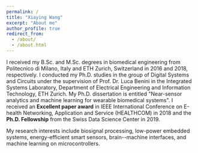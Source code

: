 ```yaml
---
permalink: /
title: "Xiaying Wang"
excerpt: "About me"
author_profile: true
redirect_from: 
  - /about/
  - /about.html
---
```


I received my B.Sc. and M.Sc. degrees in biomedical engineering from Politecnico di Milano, Italy and ETH Zurich, Switzerland in 2016 and 2018, respectively.
I conducted my Ph.D. studies in the group of Digital Systems and Circuits under the supervision of Prof. Dr. Luca Benini in the Integrated Systems Laboratory, Department of Electrical Engineering and Information Technology, ETH Zurich.
My Ph.D. dissertation is entitled "Near-sensor analytics and machine learning for wearable biomedical systems".
I received an **Excellent paper award** in IEEE International Conference on E-health Networking, Application and Service (HEALTHCOM) in 2018 and the **Ph.D. Fellowship** from the Swiss Data Science Center in 2019.

My research interests include biosignal processing, low-power embedded systems, energy-efficient smart sensors, brain--machine interfaces, and machine learning on microcontrollers.

